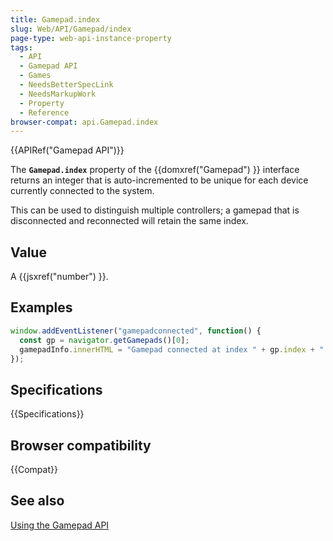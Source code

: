 ```yaml
---
title: Gamepad.index
slug: Web/API/Gamepad/index
page-type: web-api-instance-property
tags:
  - API
  - Gamepad API
  - Games
  - NeedsBetterSpecLink
  - NeedsMarkupWork
  - Property
  - Reference
browser-compat: api.Gamepad.index
---
```

{{APIRef("Gamepad API")}}

The **`Gamepad.index`** property of the {{domxref("Gamepad") }}
interface returns an integer that is auto-incremented to be unique for each device
currently connected to the system.

This can be used to distinguish multiple controllers; a gamepad that is disconnected
and reconnected will retain the same index.

## Value

A {{jsxref("number") }}.

## Examples

```js
window.addEventListener("gamepadconnected", function() {
  const gp = navigator.getGamepads()[0];
  gamepadInfo.innerHTML = "Gamepad connected at index " + gp.index + ": " + gp.id + ".";
});
```

## Specifications

{{Specifications}}

## Browser compatibility

{{Compat}}

## See also

[Using the Gamepad API](/en-US/docs/Web/API/Gamepad_API/Using_the_Gamepad_API)
